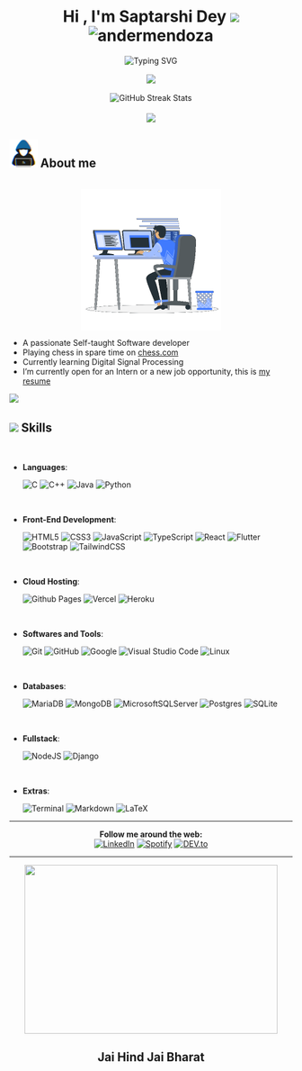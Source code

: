 <h1 align="center"><b>Hi , I'm Saptarshi Dey </b><img src="https://media.giphy.com/media/hvRJCLFzcasrR4ia7z/giphy.gif" width="35">
<img src="https://komarev.com/ghpvc/?username=DarkMortal&label=Profile%20views&color=0e75b6&style=flat" alt="andermendoza" />
</h1>
<p align="center">
<img src="https://readme-typing-svg.herokuapp.com?font=Fira+Code&duration=3000&pause=500&color=F7D549&center=true&vCenter=true&width=435&lines=Fullstack+Developer;Object+Oriented+Programming;Diffferential+Equations;Vector+Calculus;Statistics;Chess;Data+Structures;Algorithms" alt="Typing SVG" />
</p>

<div align="center">
<img align="center" src="https://github-readme-stats.vercel.app/api/top-langs/?username=DarkMortal&include_all_commits=true&count_private=true&show_icons=true&line_height=20&title_color=012148B&text_color=D3D3D3&bg_color=0,000000,130F40&layout=compact" height="200"></img><br/><br/>
<img src="https://github-readme-streak-stats.herokuapp.com/?user=DarkMortal&theme=dark&date_format=j%20M%5B%20Y%5D&currStreakLabel=0E8DE4&fire=012148B&ring=0E8DE4" alt="GitHub Streak Stats" height="200" /><br/><br/>
<img align="center" src="https://github-readme-stats.vercel.app/api?username=DarkMortal&include_all_commits=true&count_private=true&show_icons=true&line_height=20&title_color=012148B&icon_color=6FDA44&text_color=D3D3D3&bg_color=0,000000,130F40" height="200"></img>
</div>

## <picture><img src = "https://github.com/0xAbdulKhalid/0xAbdulKhalid/raw/main/assets/mdImages/about_me.gif" width = 50px></picture> **About me**

<br>
<div align="center">
    <picture> <img align="center" src="https://github.com/0xAbdulKhalid/0xAbdulKhalid/raw/main/assets/mdImages/Right_Side.gif" width = 250px></picture>
    </div><div><ul>
        <li>A passionate Self-taught Software developer</li>
        <li>Playing chess in spare time on <a href="https://www.chess.com/member/legendrarywarrior" target="_blank">chess.com</a></li>
        <li>Currently learning Digital Signal Processing</li>
        <li>I’m currently open for an Intern or a new job opportunity, this is <a href="https://drive.google.com/file/d/122z45p98amOncLL-12eXiE6N2Y9l98UH/view?usp=sharing" target="_blank">my resume</a></li>
    </ul>
</div>

<img src="https://user-images.githubusercontent.com/73097560/115834477-dbab4500-a447-11eb-908a-139a6edaec5c.gif"></img>

## <img src="https://media2.giphy.com/media/QssGEmpkyEOhBCb7e1/giphy.gif?cid=ecf05e47a0n3gi1bfqntqmob8g9aid1oyj2wr3ds3mg700bl&rid=giphy.gif" width ="25"><b> Skills</b>
<br>
<p align="center">

- **Languages**:
    
    ![C](https://img.shields.io/badge/C%20-%232370ED.svg?style=for-the-badge&logo=c&logoColor=white)
    ![C++](https://img.shields.io/badge/C++%20-%2300599C.svg?style=for-the-badge&logo=c%2B%2B&logoColor=white)
    ![Java](https://img.shields.io/badge/java-%23ED8B00.svg?style=for-the-badge&logo=java&logoColor=white)
    ![Python](https://img.shields.io/badge/Python%20-%2314354C.svg?style=for-the-badge&logo=python&logoColor=white)

<br>   
    
- **Front-End Development**:

   ![HTML5](https://img.shields.io/badge/HTML5%20-%23E34F26.svg?style=for-the-badge&logo=html5&logoColor=white)
   ![CSS3](https://img.shields.io/badge/CSS%20-%231572B6.svg?style=for-the-badge&logo=css3&logoColor=white)
   ![JavaScript](https://img.shields.io/badge/JavaScript%20-%23F7DF1E.svg?style=for-the-badge&logo=javascript&logoColor=black)
   ![TypeScript](https://img.shields.io/badge/typescript-%23007ACC.svg?style=for-the-badge&logo=typescript&logoColor=white)
   ![React](https://img.shields.io/badge/react-%2320232a.svg?style=for-the-badge&logo=react&logoColor=%2361DAFB)
   ![Flutter](https://img.shields.io/badge/Flutter-%2302569B.svg?style=for-the-badge&logo=Flutter&logoColor=white)
   ![Bootstrap](https://img.shields.io/badge/bootstrap-%23563D7C.svg?style=for-the-badge&logo=bootstrap&logoColor=white)
   ![TailwindCSS](https://img.shields.io/badge/tailwindcss-%2338B2AC.svg?style=for-the-badge&logo=tailwind-css&logoColor=white)
<br>

- **Cloud Hosting**:

    ![Github Pages](https://img.shields.io/badge/GitHub%20Pages-%23327FC7.svg?style=for-the-badge&logo=github&logoColor=white)
    ![Vercel](https://img.shields.io/badge/vercel-%23000000.svg?style=for-the-badge&logo=vercel&logoColor=white)
    ![Heroku](https://img.shields.io/badge/heroku-%23430098.svg?style=for-the-badge&logo=heroku&logoColor=white)
<br>

- **Softwares and Tools**:

    ![Git](https://img.shields.io/badge/git-%23F05033.svg?style=for-the-badge&logo=git&logoColor=white)
    ![GitHub](https://img.shields.io/badge/github-%23121011.svg?style=for-the-badge&logo=github&logoColor=white)
    ![Google](https://img.shields.io/badge/google-%234285F4.svg?style=for-the-badge&logo=google&logoColor=white)
    ![Visual Studio Code](https://img.shields.io/badge/Visual%20Studio%20Code-0078d7.svg?style=for-the-badge&logo=visual-studio-code&logoColor=white)
    ![Linux](https://img.shields.io/badge/Linux-FCC624?style=for-the-badge&logo=linux&logoColor=black) 
<br>

- **Databases**:

    ![MariaDB](https://img.shields.io/badge/MariaDB-003545?style=for-the-badge&logo=mariadb&logoColor=white)
    ![MongoDB](https://img.shields.io/badge/MongoDB-%234ea94b.svg?style=for-the-badge&logo=mongodb&logoColor=white)
    ![MicrosoftSQLServer](https://img.shields.io/badge/Microsoft%20SQL%20Sever-CC2927?style=for-the-badge&logo=microsoft%20sql%20server&logoColor=white)
    ![Postgres](https://img.shields.io/badge/postgres-%23316192.svg?style=for-the-badge&logo=postgresql&logoColor=white)
    ![SQLite](https://img.shields.io/badge/sqlite-%2307405e.svg?style=for-the-badge&logo=sqlite&logoColor=white)
<br>

- **Fullstack**:

    ![NodeJS](https://img.shields.io/badge/node.js-6DA55F?style=for-the-badge&logo=node.js&logoColor=white)
    ![Django](https://img.shields.io/badge/django-%23092E20.svg?style=for-the-badge&logo=django&logoColor=white)
<br>

- **Extras**:

    ![Terminal](https://img.shields.io/badge/Terminal-%23054020?style=for-the-badge&logo=gnu-bash&logoColor=white)
    ![Markdown](https://img.shields.io/badge/markdown-%23000000.svg?style=for-the-badge&logo=markdown&logoColor=white)
    ![LaTeX](https://img.shields.io/badge/latex-%23008080.svg?style=for-the-badge&logo=latex&logoColor=white)
---
<div align="center">
    
<strong>Follow me around the web:</strong><br>
<a href="https://www.linkedin.com/in/saptarshi-dey-0905211a5" target="_blank"><img src="https://img.shields.io/badge/LinkedIn-%230077B5.svg?&style=flat-square&logo=linkedin&logoColor=white" alt="LinkedIn"></a>
<a href="https://open.spotify.com/user/31hmsdhy5tvxnxgzqcpyuavv2f64" target="_blank"><img src="https://img.shields.io/badge/Spotify-%231ED760.svg?&style=flat-square&logo=spotify&logoColor=white" alt="Spotify"></a>
<a href="https://dev.to/darkmortal" target="_blank"><img src="https://img.shields.io/badge/DEV-%230A0A0A.svg?&style=flat-square&logo=DEV.to&logoColor=white" alt="DEV.to"></a>
</div>

---
<div align='center'>
<img align='center' height='300' width='450'  src='https://upload.wikimedia.org/wikipedia/en/thumb/4/41/Flag_of_India.svg/1200px-Flag_of_India.svg.png'/>
<br/> <h2>Jai Hind Jai Bharat</h2>
</div>
